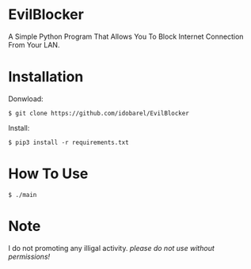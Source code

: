 # EvilBlocker
A Simple Python Program That Allows You To Block Internet Connection From Your LAN.

# Installation
Donwload:
```
$ git clone https://github.com/idobarel/EvilBlocker
```
Install:
```
$ pip3 install -r requirements.txt
```

# How To Use
```
$ ./main
```

# Note
I do not promoting any illigal activity. 
*please do not use without permissions!*
